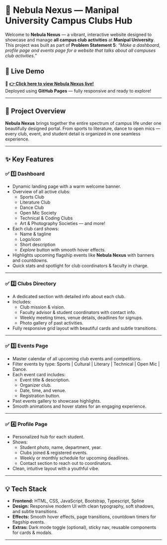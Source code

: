 # 🌌 Nebula Nexus — Manipal University Campus Clubs Hub

Welcome to **Nebula Nexus** — a vibrant, interactive website designed to showcase and manage **all campus club activities** at **Manipal University**. This project was built as part of **Problem Statement 5**: 
*“Make a dashboard, profile page and events page for a website that talks about all campuses club activities.”*
## 🚀 Live Demo

🔗 **[👉 Click here to view Nebula Nexus live!](https://mipavandev.github.io/MU-Jaipur--Nebula-Nexus/index.html)**  
Deployed using **GitHub Pages** — fully responsive and ready to explore!

---

## 📌 Project Overview

**Nebula Nexus** brings together the entire spectrum of campus life under one beautifully designed portal. From sports to literature, dance to open mics — every club, event, and student detail is organized in one seamless experience.

---

## ✨ Key Features

### ✅ 1️⃣ **Dashboard**

- Dynamic landing page with a warm welcome banner.
- Overview of all active clubs:  
  - Sports Club  
  - Literature Club  
  - Dance Club  
  - Open Mic Society  
  - Technical & Coding Clubs  
  - Art & Photography Societies — and more!
- Each club card shows:
  - Name & tagline
  - Logo/icon
  - Short description
  - *Explore* button with smooth hover effects.
- Highlights upcoming flagship events like **Nebula Nexus** with banners and countdowns.
- Quick stats and spotlight for club coordinators & faculty in charge.

---

### ✅ 2️⃣ **Clubs Directory**

- A dedicated section with detailed info about each club.
- Includes:
  - Club mission & vision.
  - Faculty advisor & student coordinators with contact info.
  - Weekly meeting times, venue details, deadlines for signups.
  - Photo gallery of past activities.
- Fully responsive grid layout with beautiful cards and subtle transitions.

---

### ✅ 3️⃣ **Events Page**

- Master calendar of all upcoming club events and competitions.
- Filter events by type: Sports | Cultural | Literary | Technical | Open Mic | Dance.
- Each event card includes:
  - Event title & description.
  - Organizer club.
  - Date, time, and venue.
  - Registration button.
- Past events gallery to showcase highlights.
- Smooth animations and hover states for an engaging experience.

---

### ✅ 4️⃣ **Profile Page**

- Personalized hub for each student.
- Shows:
  - Student photo, name, department, year.
  - Clubs joined & registered events.
  - Weekly or monthly schedule for upcoming deadlines.
  - Contact section to reach out to coordinators.
- Clean, intuitive layout with a youthful vibe.

---

## 💡 Tech Stack

- **Frontend:** HTML, CSS, JavaScript, Bootstrap, Typescript, Spline
- **Design:** Responsive modern UI with clean typography, soft shadows, and subtle transitions.
- **Effects:** Smooth hover effects, page transitions, countdown timers for flagship events.
- **Extras:** Dark mode toggle (optional), sticky nav, reusable components for cards & modals.

---
